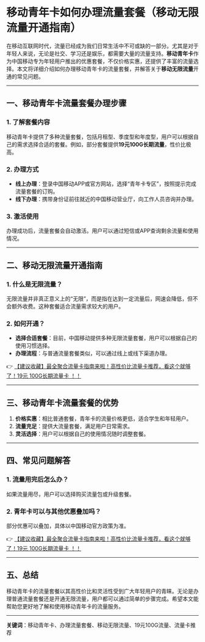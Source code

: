 # 移动青年卡如何办理流量套餐（移动无限流量开通指南）

在移动互联网时代，流量已经成为我们日常生活中不可或缺的一部分。尤其是对于年轻人来说，无论是社交、学习还是娱乐，都需要大量的流量支持。**移动青年卡**作为中国移动专为年轻用户推出的优惠套餐，不仅价格实惠，还提供了丰富的流量选择。本文将详细介绍如何办理移动青年卡的流量套餐，并解答关于**移动无限流量**开通的常见问题。

---

## 一、移动青年卡流量套餐办理步骤

### 1. 了解套餐内容
移动青年卡提供了多种流量套餐，包括月租型、季度型和年度型，用户可以根据自己的需求选择合适的套餐。例如，部分套餐提供**19元100G长期流量**，性价比极高。

### 2. 办理方式
- **线上办理**：登录中国移动APP或官方网站，选择“青年卡专区”，按照提示完成流量套餐的订购。
- **线下办理**：携带身份证前往就近的中国移动营业厅，向工作人员咨询并办理。

### 3. 激活使用
办理成功后，流量套餐会自动激活。用户可以通过短信或APP查询剩余流量和使用情况。

---

## 二、移动无限流量开通指南

### 1. 什么是无限流量？
无限流量并非真正意义上的“无限”，而是指在达到一定流量后，网速会降低，但不会额外收费。这种套餐适合流量需求较大的用户。

### 2. 如何开通？
- **选择合适套餐**：目前，中国移动提供多种无限流量套餐，用户可以根据自己的使用习惯选择。
- **办理流程**：与普通流量套餐类似，可以通过线上或线下渠道办理。

👉 [【建议收藏】最全聚合流量卡指南来啦！高性价比流量卡推荐，看这个就够了！19元 100G长期流量卡 ！！](https://bit.ly/Liuliangka)

---

## 三、移动青年卡流量套餐的优势

1. **价格实惠**：相比普通套餐，青年卡的流量价格更低，适合学生和年轻用户。
2. **流量充足**：提供大流量套餐，满足用户日常需求。
3. **灵活选择**：用户可以根据自己的使用情况随时调整套餐。

---

## 四、常见问题解答

### 1. 流量用完后怎么办？
如果流量用尽，用户可以选择购买流量包或升级套餐。

### 2. 青年卡可以与其他优惠叠加吗？
部分优惠可以叠加，具体以中国移动官方政策为准。

👉 [【建议收藏】最全聚合流量卡指南来啦！高性价比流量卡推荐，看这个就够了！19元 100G长期流量卡 ！！](https://bit.ly/Liuliangka)

---

## 五、总结

移动青年卡的流量套餐以其高性价比和灵活性受到广大年轻用户的青睐。无论是办理普通流量套餐还是开通无限流量，用户都可以通过简单的步骤完成。希望本文能帮助您更好地了解和使用移动青年卡的流量服务。

---

**关键词**：移动青年卡、办理流量套餐、移动无限流量、19元100G流量、流量卡推荐